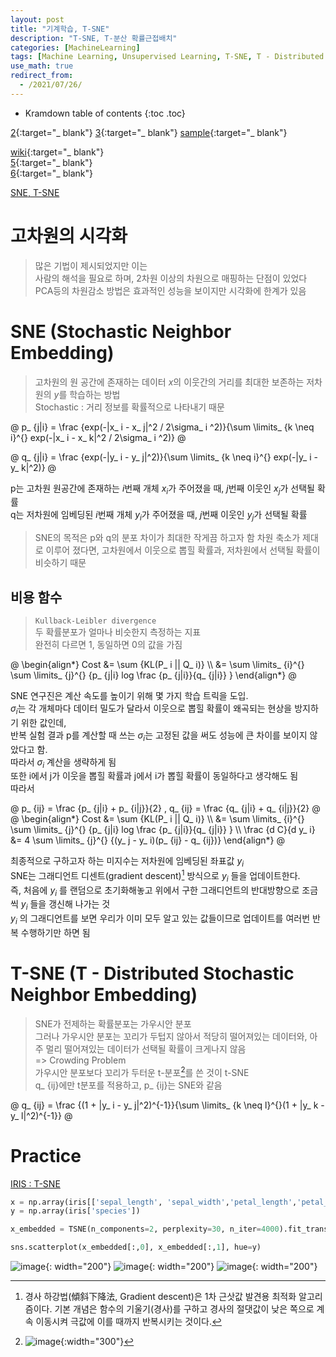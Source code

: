 ```yaml
---
layout: post
title: "기계학습, T-SNE"
description: "T-SNE, T-분산 확률근접배치"
categories: [MachineLearning]
tags: [Machine Learning, Unsupervised Learning, T-SNE, T - Distributed Stochastic Neighbor Embedding]
use_math: true
redirect_from:
  - /2021/07/26/
---
```


* Kramdown table of contents
{:toc .toc}      

[2](https://m.blog.naver.com/xorrms78/222112752837){:target="_ blank"} 
[3](https://bcho.tistory.com/1210){:target="_ blank"} 
[sample](https://ratsgo.github.io/machine%20learning/2017/04/28/tSNE/){:target="_ blank"}             
       
            
[wiki](https://en.wikipedia.org/wiki/T-distributed_stochastic_neighbor_embedding){:target="_ blank"}             
[5](https://lovit.github.io/nlp/representation/2018/09/28/tsne/){:target="_ blank"}             
[6](https://skyeong.net/284){:target="_ blank"}             


[SNE, T-SNE](https://ratsgo.github.io/machine%20learning/2017/04/28/tSNE/)

# 고차원의 시각화

> 많은 기법이 제시되었지만 이는       
> 사람의 해석을 필요로 하며, 2차원 이상의 차원으로 매핑하는 단점이 있었다           
> PCA등의 차원감소 방법은 효과적인 성능을 보이지만 시각화에 한계가 있음              


# SNE (Stochastic Neighbor Embedding)

> 고차원의 원 공간에 존재하는 데이터 $x$의 이웃간의 거리를 최대한 보존하는 저차원의 $y$를 학습하는 방법           
> Stochastic : 거리 정보를 확률적으로 나타내기 때문

@
p_ {j|i} = \frac {exp(-|x_ i - x_ j|^2 / 2\sigma_ i ^2)}{\sum \limits_ {k \neq i}^{} exp(-|x_ i - x_ k|^2 / 2\sigma_ i ^2)}
@

@
q_ {j|i} = \frac {exp(-|y_ i - y_ j|^2)}{\sum \limits_ {k \neq i}^{} exp(-|y_ i - y_ k|^2)}
@

p는 고차원 원공간에 존재하는 $i$번째 개체 $x_ i$가 주어졌을 때, $j$번째 이웃인 $x_ j$가 선택될 확률            
q는 저차원에 임베딩된 $i$번째 개체 $y_ i$가 주어졌을 때, $j$번째 이웃인 $y_ j$가 선택될 확률             

> SNE의 목적은 p와 q의 분포 차이가 최대한 작게끔 하고자 함
> 차원 축소가 제대로 이루어 졌다면, 고차원에서 이웃으로 뽑힐 확률과, 저차원에서 선택될 확률이 비슷하기 때문


## 비용 함수

> `Kullback-Leibler divergence`            
> 두 확률분포가 얼마나 비슷한지 측정하는 지표          
> 완전히 다르면 1, 동일하면 0의 값을 가짐        

@
\begin{align\*}
Cost &= \sum {KL(P_ i || Q_ i)} \\\ 
&= \sum \limits_ {i}^{} \sum \limits_ {j}^{} {p_ {j|i} log \frac {p_ {j|i}}{q_ {j|i}} } 
\end{align\*}
@

SNE 연구진은 계산 속도를 높이기 위해 몇 가지 학습 트릭을 도입.         
$\sigma_ i$는 각 개체마다 데이터 밀도가 달라서 이웃으로 뽑힐 확률이 왜곡되는 현상을 방지하기 위한 값인데,         
반복 실험 결과 p를 계산할 때 쓰는 $\sigma_ i$는 고정된 값을 써도 성능에 큰 차이를 보이지 않았다고 함.     
따라서 $\sigma_ i$ 계산을 생략하게 됨       
또한 i에서 j가 이웃을 뽑힐 확률과 j에서 i가 뽑힐 확률이 동일하다고 생각해도 됨         
따라서          

@
p_ {ij} = \frac {p_ {j|i} + p_ {i|j}}{2} , q_ {ij} = \frac {q_ {j|i} + q_ {i|j}}{2}
@
<br/>
@
\begin{align\*}
Cost &= \sum {KL(P_ i || Q_ i)} \\\ 
&= \sum \limits_ {i}^{} \sum \limits_ {j}^{} {p_ {j|i} log \frac {p_ {j|i}}{q_ {j|i}} } \\\ 
\frac {d C}{d y_ i} &= 4 \sum \limits_ {j}^{} {(y_ j - y_ i)(p_ {ij} - q_ {ij})} 
\end{align\*}
@

 
최종적으로 구하고자 하는 미지수는 저차원에 임베딩된 좌표값 $y_ i$           
SNE는 그래디언트 디센트(gradient descent)[^1] 방식으로 $y_ i$ 들을 업데이트한다.           
즉, 처음에 $y_ i$ 를 랜덤으로 초기화해놓고 위에서 구한 그래디언트의 반대방향으로 조금씩 $y_ i$ 들을 갱신해 나가는 것          
$y_ i$ 의 그래디언트를 보면 우리가 이미 모두 알고 있는 값들이므로 업데이트를 여러번 반복 수행하기만 하면 됨        


# T-SNE (T - Distributed Stochastic Neighbor Embedding)

> SNE가 전제하는 확률분포는 가우시안 분포        
> 그러나 가우시안 분포는 꼬리가 두텁지 않아서 적당히 떨어져있는 데이터와, 아주 멀리 떨어져있는 데이터가 선택될 확률이 크게나지 않음            
> => Crowding Problem             
> 가우시안 분포보다 꼬리가 두터운 t-분포[^2]를 쓴 것이 t-SNE                
> q_ {ij}에만 t분포를 적용하고, p_ {ij}는 SNE와 같음                 



@
q_ {ij} = \frac {(1 + |y_ i - y_ j|^2)^{-1}}{\sum \limits_ {k \neq l}^{}(1 + |y_ k - y_ l|^2)^{-1}}
@


# Practice

[IRIS : T-SNE](https://www.machinelearningman.com/post/dimensionality-reduction-using-t-sne)

~~~ python
x = np.array(iris[['sepal_length', 'sepal_width','petal_length','petal_width']])
y = np.array(iris['species'])

x_embedded = TSNE(n_components=2, perplexity=30, n_iter=4000).fit_transform(x)

sns.scatterplot(x_embedded[:,0], x_embedded[:,1], hue=y)
~~~
![image](https://user-images.githubusercontent.com/32366711/127210356-9787adc6-2ed3-4129-b4a7-b60569408a68.png){: width="200"}
![image](https://user-images.githubusercontent.com/32366711/127210363-166f76ad-553c-42ac-ac9b-bc2e389b1194.png){: width="200"}
![image](https://user-images.githubusercontent.com/32366711/127210374-a8e9820f-41d7-4aa1-8e52-a7a749511d46.png){: width="200"}


[^1]: 경사 하강법(傾斜下降法, Gradient descent)은 1차 근삿값 발견용 최적화 알고리즘이다. 기본 개념은 함수의 기울기(경사)를 구하고 경사의 절댓값이 낮은 쪽으로 계속 이동시켜 극값에 이를 때까지 반복시키는 것이다.
[^2]: ![image](https://user-images.githubusercontent.com/32366711/127208561-f9974db7-41ec-4916-b02d-8bb9d5eae6aa.png){:width="300"}

